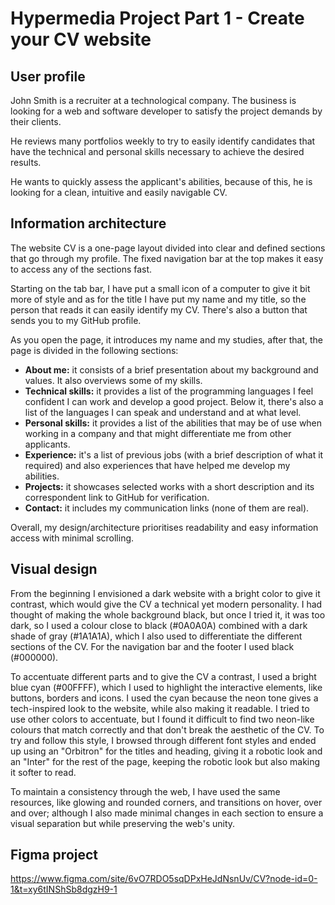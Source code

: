 # Hypermedia Project Part 1 - Create your CV website
## User profile
John Smith is a recruiter at a technological company. The business is looking for a web and software developer
to satisfy the project demands by their clients.

He reviews many portfolios weekly to try to easily identify candidates that have the technical and personal skills
necessary to achieve the desired results.

He wants to quickly assess the applicant's abilities, because of this, he is looking for a clean, intuitive and easily
navigable CV.

## Information architecture
The website CV is a one-page layout divided into clear and defined sections that go through my profile. The fixed
navigation bar at the top makes it easy to access any of the sections fast.

Starting on the tab bar, I have put a small icon of a computer to give it bit more of style and as for the title I have
put my name and my title, so the person that reads it can easily identify my CV. There's also a button that sends you to
my GitHub profile.

As you open the page, it introduces my name and my studies, after that, the page is divided in the following sections:

- **About me:** it consists of a brief presentation about my background and values. It also overviews some of my skills.
- **Technical skills:** it provides a list of the programming languages I feel confident I can work and develop a good 
project.
Below it, there's also a list of the languages I can speak and understand and at what level.
- **Personal skills:** it provides a list of the abilities that may be of use when working in a company and that might
differentiate me from other applicants.
- **Experience:** it's a list of previous jobs (with a brief description of what it required) and also experiences that
have helped me develop my abilities.
- **Projects:** it showcases selected works with a short description and its correspondent link to GitHub for
verification.
- **Contact:** it includes my communication links (none of them are real).

Overall, my design/architecture prioritises readability and easy information access with minimal scrolling.

## Visual design
From the beginning I envisioned a dark website with a bright color to give it contrast, which would give the CV a
technical yet modern personality. I had thought of making the whole background black, but once I tried it, it was too
dark, so I used a colour close to black (#0A0A0A) combined with a dark shade of gray (#1A1A1A), which I also used to
differentiate the different sections of the CV. For the navigation bar and the footer I used black (#000000).

To accentuate different parts and to give the CV a contrast, I used a bright blue cyan (#00FFFF), which I used to
highlight the interactive elements, like buttons, borders and icons. I used the cyan because the neon tone gives a
tech-inspired look to the website, while also making it readable. I tried to use other colors to accentuate, but I found
it difficult to find two neon-like colours that match correctly and that don't break the aesthetic of the CV. To try and
follow this style, I browsed through different font styles and ended up using an "Orbitron" for the titles and heading,
giving it a robotic look and an "Inter" for the rest of the page, keeping the robotic look but also making it softer to
read.

To maintain a consistency through the web, I have used the same resources, like glowing and rounded corners, and
transitions on hover, over and over; although I also made minimal changes in each section to ensure a visual separation
but while preserving the web's unity.

## Figma project
https://www.figma.com/site/6vO7RDO5sqDPxHeJdNsnUv/CV?node-id=0-1&t=xy6tINShSb8dgzH9-1